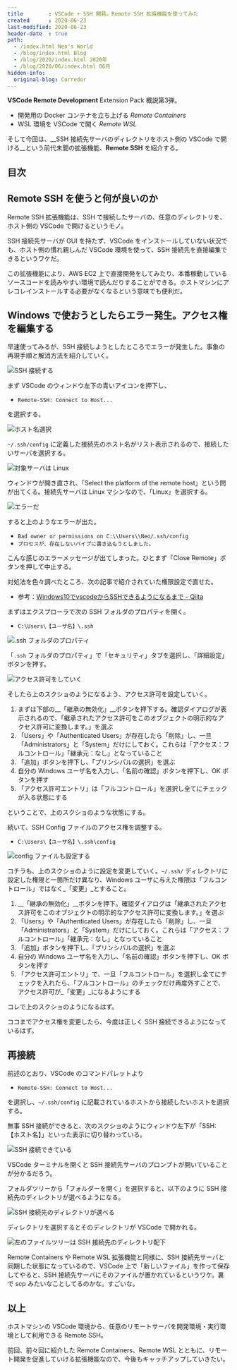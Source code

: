 ```yaml
---
title        : VSCode + SSH 開発。Remote SSH 拡張機能を使ってみた
created      : 2020-06-23
last-modified: 2020-06-23
header-date  : true
path:
  - /index.html Neo's World
  - /blog/index.html Blog
  - /blog/2020/index.html 2020年
  - /blog/2020/06/index.html 06月
hidden-info:
  original-blog: Corredor
---
```


__VSCode Remote Development__ Extension Pack 概説第3弾。

- 開発用の Docker コンテナを立ち上げる _Remote Containers_
- WSL 環境を VSCode で開く _Remote WSL_

そして今回は、__SSH 接続先サーバのディレクトリをホスト側の VSCode で開ける__という前代未聞の拡張機能、__Remote SSH__ を紹介する。

## 目次

## Remote SSH を使うと何が良いのか

Remote SSH 拡張機能は、SSH で接続したサーバの、任意のディレクトリを、ホスト側の VSCode で開けるというモノ。

SSH 接続先サーバが GUI を持たず、VSCode をインストールしていない状況でも、ホスト側の慣れ親しんだ VSCode 環境を使って、SSH 接続先を直接編集できるというワケだ。

この拡張機能により、AWS EC2 上で直接開発をしてみたり、本番稼動しているソースコードを読みやすい環境で読んだりすることができる。ホストマシンにアレコレインストールする必要がなくなるという意味でも便利だ。

## Windows で使おうとしたらエラー発生。アクセス権を編集する

早速使ってみるが、SSH 接続しようとしたところでエラーが発生した。事象の再現手順と解消方法を紹介していく。

![SSH 接続する](23-02-01.png)

まず VSCode のウィンドウ左下の青いアイコンを押下し、

- `Remote-SSH: Connect to Host...`

を選択する。

![ホスト名選択](23-02-02.png)

`~/.ssh/config` に定義した接続先のホスト名がリスト表示されるので、接続したいサーバを選択する。

![対象サーバは Linux](23-02-03.png)

ウィンドウが開き直され、「Select the platform of the remote host」という問が出てくる。接続先サーバは Linux マシンなので、「Linux」を選択する。

![エラーだ](23-02-04.png)

すると上のようなエラーが出た。

- `Bad owner or permissions on C:\\Users\\Neo/.ssh/config`
- `プロセスが、存在しないパイプに書き込もうとしました。`

こんな感じのエラーメッセージが出てしまった。ひとまず「Close Remote」ボタンを押して中止する。

対処法を色々調べたところ、次の記事で紹介されていた権限設定で直せた。

- 参考：[Windows10でvscodeからSSHできるようになるまで - Qiita](https://qiita.com/yumetodo/items/123cd1d91f913bf0e748)

まずはエクスプローラで次の SSH フォルダのプロパティを開く。

- `C:\Users\【ユーザ名】\.ssh`

![.ssh フォルダのプロパティ](23-02-05.png)

「`.ssh` フォルダのプロパティ」で「セキュリティ」タブを選択し、「詳細設定」ボタンを押す。

![アクセス許可をしていく](23-02-06.png)

そしたら上のスクショのようになるよう、アクセス許可を設定していく。

1. まずは下部の__「継承の無効化」__ボタンを押下する。確認ダイアログが表示されるので、「継承されたアクセス許可をこのオブジェクトの明示的なアクセス許可に変換します。」を選ぶ
2. 「Users」や「Authenticated Users」が存在したら「削除」し、一旦「Administrators」と「System」だけにしておく。これらは「アクセス：フルコントロール」「継承元：なし」となっていること
3. 「追加」ボタンを押下し、「プリンシパルの選択」を選ぶ
4. 自分の Windows ユーザ名を入力し、「名前の確認」ボタンを押下し、OK ボタンを押す
5. 「アクセス許可エントリ」は「フルコントロール」を選択し全てにチェックが入る状態にする

ということで、上のスクショのような状態にする。

続いて、SSH Config ファイルのアクセス権を調整する。

- `C:\Users\【ユーザ名】\.ssh\config`

![config ファイルも設定する](23-02-07.png)

コチラも、上のスクショのように設定を変更していく。`~/.ssh/` ディレクトリに設定した権限と一箇所だけ異なり、Windows ユーザに与えた権限は「フルコントロール」ではなく_「変更」_とすること。

1. __「継承の無効化」__ボタンを押下。確認ダイアログは「継承されたアクセス許可をこのオブジェクトの明示的なアクセス許可に変換します。」を選ぶ
2. 「Users」や「Authenticated Users」が存在したら「削除」し、一旦「Administrators」と「System」だけにしておく。これらは「アクセス：フルコントロール」「継承元：なし」となっていること
3. 「追加」ボタンを押下し、「プリンシパルの選択」を選ぶ
4. 自分の Windows ユーザ名を入力し、「名前の確認」ボタンを押下し、OK ボタンを押す
5. 「アクセス許可エントリ」で、一旦「フルコントロール」を選択し全てにチェックを入れたら、「フルコントロール」のチェックだけ再度外すことで、アクセス許可が_「変更」_になるようにする

コレで上のスクショのようになるはず。

ココまでアクセス権を変更したら、今度は正しく SSH 接続できるようになっているはず。

## 再接続

前述のとおり、VSCode のコマンドパレットより

- `Remote-SSH: Connect to Host...`

を選択し、`~/.ssh/config` に記載されているホストから接続したいホストを選択する。

無事 SSH 接続ができると、次のスクショのようにウィンドウ左下が「SSH: 【ホスト名】」といった表示に切り替わっている。

![SSH 接続できている](23-02-08.png)

VSCode ターミナルを開くと SSH 接続先サーバのプロンプトが開いていることが分かるだろう。

フォルダツリーから「フォルダーを開く」を選択すると、以下のように SSH 接続先のディレクトリが選べるようになる。

![SSH 接続先のディレクトリが選べる](23-02-09.png)

ディレクトリを選択するとそのディレクトリが VSCode で開かれる。

![左のファイルツリーは SSH 接続先のディレクトリ配下](23-02-10.png)

Remote Containers や Remote WSL 拡張機能と同様に、SSH 接続先サーバと同期した状態になっているので、VSCode 上で「新しいファイル」を作って保存してやると、SSH 接続先サーバにそのファイルが置かれているというワケ。裏で scp みたいなことしてるのかな。すごいな。

## 以上

ホストマシンの VSCode 環境から、任意のリモートサーバを開発環境・実行環境として利用できる Remote SSH。

前回、前々回に紹介した Remote Containers、Remote WSL とともに、リモート開発を促進していける拡張機能なので、今後もキャッチアップしていきたい。
